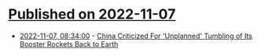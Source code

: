 # [Published on 2022-11-07](index.md)

* [2022-11-07, 08:34:00](https://science.slashdot.org/story/22/11/07/0553245/china-criticized-for-unplanned-tumbling-of-its-booster-rockets-back-to-earth?utm_source=rss1.0mainlinkanon&utm_medium=feed) - [China Criticized For 'Unplanned' Tumbling of Its Booster Rockets Back to Earth](https://science.slashdot.org/story/22/11/07/0553245/china-criticized-for-unplanned-tumbling-of-its-booster-rockets-back-to-earth?utm_source=rss1.0mainlinkanon&utm_medium=feed)
